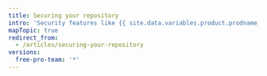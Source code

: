 ```yaml
---
title: Securing your repository
intro: 'Security features like {{ site.data.variables.product.prodname_secret_scanning }} protect your repository''s data.'
mapTopic: true
redirect_from:
  - /articles/securing-your-repository
versions:
  free-pro-team: '*'
---
```


